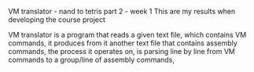 VM translator - nand to tetris part 2 - week 1
This are my results when developing the course project

VM translator is a program that reads a given text file, which contains VM commands,
it produces from it another text file that contains assembly commands,
the process it operates on, is parsing line by line from VM commands to a group/line of assembly commands,
